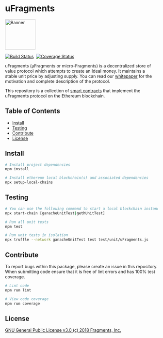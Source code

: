 # uFragments

<img src="https://frgs3.s3.amazonaws.com/logo_centered_small.jpg" alt="Banner" width="100" />


[![Build Status](https://travis-ci.com/frgprotocol/uFragments.svg?token=xxNsLhLrTiyG3pc78i5v&branch=master)](https://travis-ci.com/frgprotocol/uFragments)&nbsp;&nbsp;[![Coverage Status](https://coveralls.io/repos/github/frgprotocol/uFragments/badge.svg?branch=master&t=GiWi8p)](https://coveralls.io/github/frgprotocol/uFragments?branch=master)

uFragments (μFragments or micro-Fragments) is a decentralized store of value protocol which attempts to create an Ideal money. It maintains a stable unit price by adjusting supply. You can read our [whitepaper](https://drive.google.com/file/d/1ESn7e-si7tCoEB7N9G9GKr-Y1cEwJnWC/preview) for the motivation and complete description of the protocol.

This repository is a collection of [smart contracts](http://fragments.org/docs) that implement the uFragments protocol on the Ethereum blockchain.


## Table of Contents

- [Install](#install)
- [Testing](#testing)
- [Contribute](#contribute)
- [License](#license)


## Install

```bash
# Install project dependencies
npm install

# Install ethereum local blockchain(s) and associated dependencies
npx setup-local-chains
```

## Testing

``` bash
# You can use the following command to start a local blockchain instance
npx start-chain [ganacheUnitTest|gethUnitTest]

# Run all unit tests
npm test

# Run unit tests in isolation
npx truffle --network ganacheUnitTest test test/unit/uFragments.js
```

## Contribute

To report bugs within this package, please create an issue in this repository.
When submitting code ensure that it is free of lint errors and has 100% test coverage.

``` bash
# Lint code
npm run lint

# View code coverage
npm run coverage
```

## License

[GNU General Public License v3.0 (c) 2018 Fragments, Inc.](./LICENSE)
